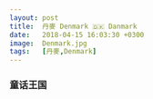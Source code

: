 ```yaml
---
layout: post
title:  丹麥 Denmark 🇩🇰 Danmark
date:   2018-04-15 16:03:30 +0300
image:  Denmark.jpg
tags:   [丹麥,Denmark]
---
```

### 童话王国
